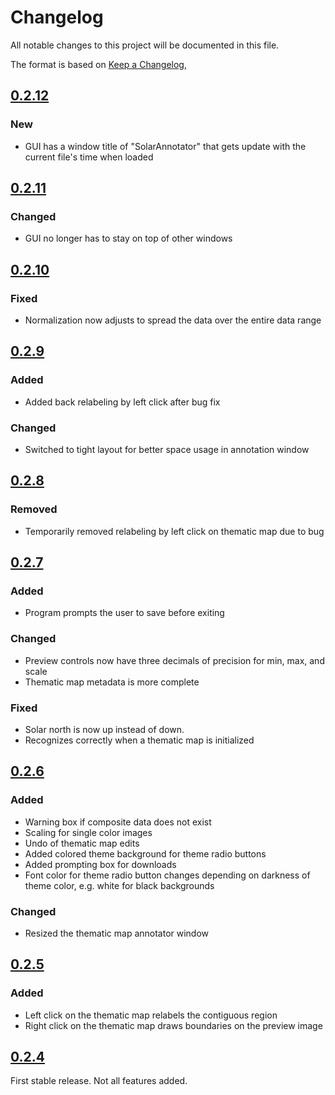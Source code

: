 # Changelog

All notable changes to this project will be documented in this file.

The format is based on [Keep a Changelog](https://keepachangelog.com/en/1.0.0/), 

## [0.2.12]
### New
* GUI has a window title of "SolarAnnotator" that gets update with the current file's time when loaded

## [0.2.11]
### Changed
* GUI no longer has to stay on top of other windows

## [0.2.10]
### Fixed
* Normalization now adjusts to spread the data over the entire data range

## [0.2.9]
### Added
* Added back relabeling by left click after bug fix

### Changed
* Switched to tight layout for better space usage in annotation window

## [0.2.8]
### Removed
* Temporarily removed relabeling by left click on thematic map due to bug

## [0.2.7]
### Added
* Program prompts the user to save before exiting

### Changed
* Preview controls now have three decimals of precision for min, max, and scale
* Thematic map metadata is more complete

### Fixed
* Solar north is now up instead of down.
* Recognizes correctly when a thematic map is initialized

## [0.2.6]
### Added
* Warning box if composite data does not exist
* Scaling for single color images
* Undo of thematic map edits
* Added colored theme background for theme radio buttons
* Added prompting box for downloads
* Font color for theme radio button changes depending on darkness of theme color, e.g. white for black backgrounds

### Changed
* Resized the thematic map annotator window

## [0.2.5]
### Added
* Left click on the thematic map relabels the contiguous region
* Right click on the thematic map draws boundaries on the preview image

## [0.2.4]
First stable release. Not all features added. 

[0.2.12]: https://github.com/jmbhughes/solarannotator/releases/tag/v0.2.12
[0.2.11]: https://github.com/jmbhughes/solarannotator/releases/tag/v0.2.11
[0.2.10]: https://github.com/jmbhughes/solarannotator/releases/tag/v0.2.10      
[0.2.9]: https://github.com/jmbhughes/solarannotator/releases/tag/v0.2.9
[0.2.8]: https://github.com/jmbhughes/solarannotator/releases/tag/v0.2.8
[0.2.7]: https://github.com/jmbhughes/solarannotator/releases/tag/v0.2.7
[0.2.6]: https://github.com/jmbhughes/solarannotator/releases/tag/v0.2.6
[0.2.5]: https://github.com/jmbhughes/solarannotator/releases/tag/v0.2.5 
[0.2.4]: https://github.com/jmbhughes/solarannotator/releases/tag/v0.2.4